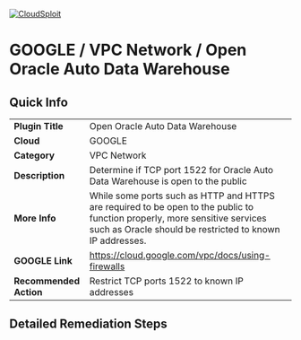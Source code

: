 [![CloudSploit](https://cloudsploit.com/img/logo-new-big-text-100.png "CloudSploit")](https://cloudsploit.com)

# GOOGLE / VPC Network / Open Oracle Auto Data Warehouse

## Quick Info

| | |
|-|-|
| **Plugin Title** | Open Oracle Auto Data Warehouse |
| **Cloud** | GOOGLE |
| **Category** | VPC Network |
| **Description** | Determine if TCP port 1522 for Oracle Auto Data Warehouse is open to the public |
| **More Info** | While some ports such as HTTP and HTTPS are required to be open to the public to function properly, more sensitive services such as Oracle should be restricted to known IP addresses. |
| **GOOGLE Link** | https://cloud.google.com/vpc/docs/using-firewalls |
| **Recommended Action** | Restrict TCP ports 1522 to known IP addresses |

## Detailed Remediation Steps

